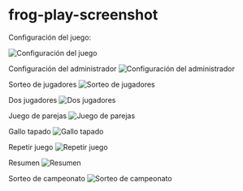 # frog-play-screenshot

Configuración del juego:

![Configuración del juego](https://github.com/sumelio/frog-play-screenshot/blob/master/1.png)

Configuración del administrador
![Configuración del administrador](https://github.com/sumelio/frog-play-screenshot/blob/master/2.png)

Sorteo de jugadores
![Sorteo de jugadores](https://github.com/sumelio/frog-play-screenshot/blob/master/3.png)


Dos jugadores
![Dos jugadores](https://github.com/sumelio/frog-play-screenshot/blob/master/4.1.png)

Juego de parejas
![Juego de parejas](https://github.com/sumelio/frog-play-screenshot/blob/master/4.png)

Gallo tapado
![Gallo tapado](https://github.com/sumelio/frog-play-screenshot/blob/master/5.png)

Repetir juego
![Repetir juego](https://github.com/sumelio/frog-play-screenshot/blob/master/6.png)

Resumen
![Resumen](https://github.com/sumelio/frog-play-screenshot/blob/master/7.png)

Sorteo de campeonato
![Sorteo de campeonato](https://github.com/sumelio/frog-play-screenshot/blob/master/8.png)
